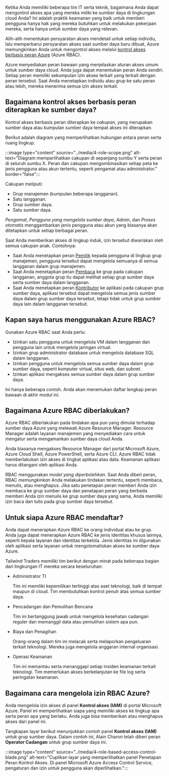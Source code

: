 Ketika Anda memiliki beberapa tim IT serta teknik, bagaimana Anda dapat mengontrol akses apa yang mereka miliki ke sumber daya di lingkungan cloud Anda? Ini adalah praktik keamanan yang baik untuk memberi pengguna hanya hak yang mereka butuhkan untuk melakukan pekerjaan mereka, serta hanya untuk sumber daya yang relevan. 

Alih-alih menentukan persyaratan akses mendetail untuk setiap individu, lalu memperbarui persyaratan akses saat sumber daya baru dibuat, Azure memungkinkan Anda untuk mengontrol akses melalui [kontrol akses berbasis peran Azure](https://docs.microsoft.com/azure/role-based-access-control/overview?azure-portal=true) (Azure RBAC).

Azure menyediakan peran bawaan yang menjelaskan aturan akses umum untuk sumber daya cloud. Anda juga dapat menentukan peran Anda sendiri. Setiap peran memiliki sekumpulan izin akses terkait yang terkait dengan peran tersebut. Saat Anda menetapkan individu atau grup ke satu peran atau lebih, mereka menerima semua izin akses terkait.

## <a name="how-is-role-based-access-control-applied-to-resources"></a>Bagaimana kontrol akses berbasis peran diterapkan ke sumber daya?

Kontrol akses berbasis peran diterapkan ke _cakupan_, yang merupakan sumber daya atau kumpulan sumber daya tempat akses ini diterapkan.

Berikut adalah diagram yang memperlihatkan hubungan antara peran serta ruang lingkup.

:::image type="content" source="../media/4-role-scope.png" alt-text="Diagram memperlihatkan cakupan di sepanjang sumbu Y serta peran di seluruh sumbu X. Peran dan cakupan mengombinasikan setiap peta ke jenis pengguna atau akun tertentu, seperti pengamat atau administrator." border="false":::

Cakupan meliputi:

* Grup manajemen (kumpulan beberapa langganan).
* Satu langganan.
* Grup sumber daya.
* Satu sumber daya.

*Pengamat*, *Pengguna yang mengelola sumber daya*, *Admin*, dan *Proses otomatis* menggambarkan jenis pengguna atau akun yang biasanya akan ditetapkan untuk setiap berbagai peran.

Saat Anda memberikan akses di lingkup induk, izin tersebut diwariskan oleh semua cakupan anak. Contohnya:

* Saat Anda menetapkan peran [Pemilik](https://docs.microsoft.com/azure/role-based-access-control/built-in-roles?azure-portal=true#owner) kepada pengguna di lingkup grup manajemen, pengguna tersebut dapat mengelola semuanya di semua langganan dalam grup manajemen.
* Saat Anda menetapkan peran [Pembaca](https://docs.microsoft.com/azure/role-based-access-control/built-in-roles?azure-portal=true#reader) ke grup pada cakupan langganan, anggota grup itu dapat melihat setiap grup sumber daya serta sumber daya dalam langganan.
* Saat Anda menetapkan peran [Kontributor](https://docs.microsoft.com/azure/role-based-access-control/built-in-roles?azure-portal=true#contributor) ke aplikasi pada cakupan grup sumber daya, aplikasi tersebut dapat mengelola semua jenis sumber daya dalam grup sumber daya tersebut, tetapi tidak untuk grup sumber daya lain dalam langganan tersebut.

## <a name="when-should-i-use-azure-rbac"></a>Kapan saya harus menggunakan Azure RBAC?

Gunakan Azure RBAC saat Anda perlu:

* Izinkan satu pengguna untuk mengelola VM dalam langganan dan pengguna lain untuk mengelola jaringan virtual.
* Izinkan grup administrator database untuk mengelola database SQL dalam langganan.
* Izinkan pengguna untuk mengelola semua sumber daya dalam grup sumber daya, seperti komputer virtual, situs web, dan subnet.
* Izinkan aplikasi mengakses semua sumber daya dalam grup sumber daya.

Ini hanya beberapa contoh. Anda akan menemukan daftar lengkap peran bawaan di akhir modul ini.

## <a name="how-is-azure-rbac-enforced"></a>Bagaimana Azure RBAC diberlakukan?

Azure RBAC diberlakukan pada tindakan apa pun yang dimulai terhadap sumber daya Azure yang melewati Azure Resource Manager. Resource Manager adalah layanan manajemen yang menyediakan cara untuk mengatur serta mengamankan sumber daya cloud Anda.

Anda biasanya mengakses Resource Manager dari portal Microsoft Azure, Azure Cloud Shell, Azure PowerShell, serta Azure CLI. Azure RBAC tidak memberlakukan izin akses di tingkat aplikasi atau data. Keamanan aplikasi harus ditangani oleh aplikasi Anda.

RBAC menggunakan *model yang diperbolehkan*. Saat Anda diberi peran, RBAC *memungkinkan* Anda melakukan tindakan tertentu, seperti membaca, menulis, atau menghapus. Jika satu penetapan peran memberi Anda izin membaca ke grup sumber daya dan penetapan peran yang berbeda memberi Anda izin menulis ke grup sumber daya yang sama, Anda memiliki izin baca dan tulis pada grup sumber daya tersebut.

## <a name="who-does-azure-rbac-apply-to"></a>Untuk siapa Azure RBAC mendaftar?

Anda dapat menerapkan Azure RBAC ke orang individual atau ke grup. Anda juga dapat menerapkan Azure RBAC ke jenis identitas khusus lainnya, seperti kepala layanan dan identitas terkelola. Jenis identitas ini digunakan oleh aplikasi serta layanan untuk mengotomatiskan akses ke sumber daya Azure.

Tailwind Traders memiliki tim berikut dengan minat pada beberapa bagian dari lingkungan IT mereka secara keseluruhan:

* Administrator TI

    Tim ini memiliki kepemilikan tertinggi atas aset teknologi, baik di tempat maupun di cloud. Tim membutuhkan kontrol penuh atas semua sumber daya.
* Pencadangan dan Pemulihan Bencana

    Tim ini bertanggung jawab untuk mengelola kesehatan cadangan reguler dan memanggil data atau pemulihan sistem apa pun.
* Biaya dan Penagihan

    Orang-orang dalam tim ini melacak serta melaporkan pengeluaran terkait teknologi. Mereka juga mengelola anggaran internal organisasi.
* Operasi Keamanan

    Tim ini memantau serta menanggapi setiap insiden keamanan terkait teknologi. Tim memerlukan akses berkelanjutan ke file log serta peringatan keamanan.

## <a name="how-do-i-manage-azure-rbac-permissions"></a>Bagaimana cara mengelola izin RBAC Azure?

Anda mengelola izin akses di panel **Kontrol akses (IAM)** di portal Microsoft Azure. Panel ini memperlihatkan siapa yang memiliki akses ke lingkup apa serta peran apa yang berlaku. Anda juga bisa memberikan atau menghapus akses dari panel ini.

Tangkapan layar berikut menunjukkan contoh panel **Kontrol akses (IAM)** untuk grup sumber daya. Dalam contoh ini, Alain Charon telah diberi peran **Operator Cadangan** untuk grup sumber daya ini.

:::image type="content" source="../media/4-role-based-access-control-blade.png" alt-text="Cuplikan layar yang memperlihatkan panel Penetapan Peran Kontrol Akses. Di panel Microsoft Azure Access Control Service, pengaturan dan izin untuk pengguna akan diperlihatkan.":::
